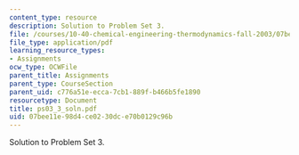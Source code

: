 ```yaml
---
content_type: resource
description: Solution to Problem Set 3.
file: /courses/10-40-chemical-engineering-thermodynamics-fall-2003/07bee11e98d4ce0230dce70b0129c96b_ps03_3_soln.pdf
file_type: application/pdf
learning_resource_types:
- Assignments
ocw_type: OCWFile
parent_title: Assignments
parent_type: CourseSection
parent_uid: c776a51e-ecca-7cb1-889f-b466b5fe1890
resourcetype: Document
title: ps03_3_soln.pdf
uid: 07bee11e-98d4-ce02-30dc-e70b0129c96b
---
```

Solution to Problem Set 3.

